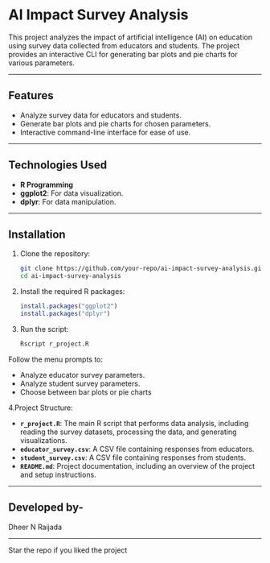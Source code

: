 # AI Impact Survey Analysis

This project analyzes the impact of artificial intelligence (AI) on education using survey data collected from educators and students. The project provides an interactive CLI for generating bar plots and pie charts for various parameters.

---

## Features

- Analyze survey data for educators and students.
- Generate bar plots and pie charts for chosen parameters.
- Interactive command-line interface for ease of use.

---

## Technologies Used

- **R Programming**
- **ggplot2**: For data visualization.
- **dplyr**: For data manipulation.

---

## Installation

1. Clone the repository:
   ```bash
   git clone https://github.com/your-repo/ai-impact-survey-analysis.git
   cd ai-impact-survey-analysis
2. Install the required R packages:
   ```R
   install.packages("ggplot2")
   install.packages("dplyr")
3. Run the script:

   ```bash
   Rscript r_project.R
   
Follow the menu prompts to:
- Analyze educator survey parameters.
- Analyze student survey parameters.
- Choose between bar plots or pie charts

4.Project Structure:
- **`r_project.R`**: The main R script that performs data analysis, including reading the survey datasets, processing the data, and generating visualizations.
- **`educator_survey.csv`**: A CSV file containing responses from educators.
- **`student_survey.csv`**: A CSV file containing responses from students.
- **`README.md`**: Project documentation, including an overview of the project and setup instructions.

---
## Developed by- 
Dheer N Raijada

---

Star the repo if you liked the project
